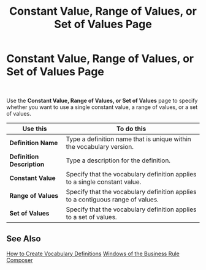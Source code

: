 ﻿---
title: Constant Value, Range of Values, or Set of Values Page
TOCTitle: Constant Value, Range of Values, or Set of Values Page
ms:assetid: 34b42a87-4f23-4197-8592-73b70612209a
ms:mtpsurl: https://msdn.microsoft.com/en-us/library/Aa559537(v=BTS.80)
ms:contentKeyID: 51527283
ms.date: 08/30/2017
mtps_version: v=BTS.80
f1_keywords:
- bts10.bre.contstantrangeset
---

# Constant Value, Range of Values, or Set of Values Page

 

Use the **Constant Value, Range of Values, or Set of Values** page to specify whether you want to use a single constant value, a range of values, or a set of values.

<table>
<thead>
<tr class="header">
<th>Use this</th>
<th>To do this</th>
</tr>
</thead>
<tbody>
<tr class="odd">
<td><strong>Definition Name</strong></td>
<td>Type a definition name that is unique within the vocabulary version.</td>
</tr>
<tr class="even">
<td><strong>Definition Description</strong></td>
<td>Type a description for the definition.</td>
</tr>
<tr class="odd">
<td><strong>Constant Value</strong></td>
<td>Specify that the vocabulary definition applies to a single constant value.</td>
</tr>
<tr class="even">
<td><strong>Range of Values</strong></td>
<td>Specify that the vocabulary definition applies to a contiguous range of values.</td>
</tr>
<tr class="odd">
<td><strong>Set of Values</strong></td>
<td>Specify that the vocabulary definition applies to a set of values.</td>
</tr>
</tbody>
</table>


## See Also

[How to Create Vocabulary Definitions](https://msdn.microsoft.com/library/aa560743\(v=bts.80\))  
[Windows of the Business Rule Composer](https://msdn.microsoft.com/library/aa561030\(v=bts.80\))

